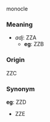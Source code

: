 monocle
### Meaning
+ _adj_: ZZA
    + __eg__: ZZB

### Origin

ZZC

### Synonym

__eg__: ZZD

+ ZZE



